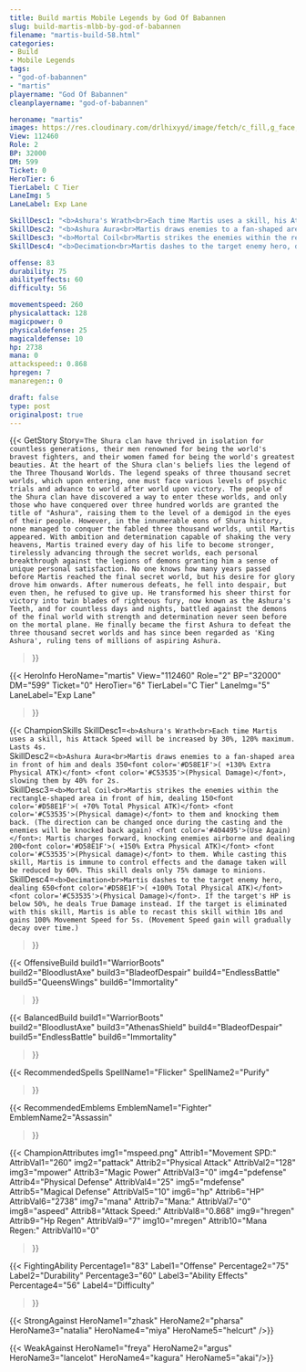 ```yaml
---
title: Build martis Mobile Legends by God Of Babannen
slug: build-martis-mlbb-by-god-of-babannen
filename: "martis-build-58.html"
categories: 
- Build 
- Mobile Legends
tags: 
- "god-of-babannen"
- "martis"
playername: "God Of Babannen"
cleanplayername: "god-of-babannen"

heroname: "martis"
images: https://res.cloudinary.com/drlhixyyd/image/fetch/c_fill,g_face,f_auto/https://cdn2-build.mobagenie.my.id/p/images/banner/full/martis.jpg
View: 112460 
Role: 2 
BP: 32000
DM: 599 
Ticket: 0 
HeroTier: 6 
TierLabel: C Tier 
LaneImg: 5
LaneLabel: Exp Lane 

SkillDesc1: "<b>Ashura's Wrath<br>Each time Martis uses a skill, his Attack Speed will be increased by 30%, 120% maximum. Lasts 4s."   
SkillDesc2: "<b>Ashura Aura<br>Martis draws enemies to a fan-shaped area in front of him and deals 350<font color='#D58E1F'>( +130% Extra Physical ATK)</font> <font color='#C53535'>(Physical Damage)</font>, slowing them by 40% for 2s. "   
SkillDesc3: "<b>Mortal Coil<br>Martis strikes the enemies within the rectangle-shaped area in front of him, dealing 150<font color='#D58E1F'>( +70% Total Physical ATK)</font> <font color='#C53535'>(Physical damage)</font> to them and knocking them back. (The direction can be changed once during the casting and the enemies will be knocked back again) <font color='#404495'>(Use Again)</font>: Martis charges forward, knocking enemies airborne and dealing 200<font color='#D58E1F'>( +150% Extra Physical ATK)</font> <font color='#C53535'>(Physical damage)</font> to them. While casting this skill, Martis is immune to control effects and the damage taken will be reduced by 60%. This skill deals only 75% damage to minions."   
SkillDesc4: "<b>Decimation<br>Martis dashes to the target enemy hero, dealing 650<font color='#D58E1F'>( +100% Total Physical ATK)</font> <font color='#C53535'>(Physical Damage)</font>. If the target's HP is below 50%, he deals True Damage instead. If the target is eliminated with this skill, Martis is able to recast this skill within 10s and gains 100% Movement Speed for 5s. (Movement Speed gain will gradually decay over time.)"  

offense: 83 
durability: 75 
abilityeffects: 60 
difficulty: 56 

movementspeed: 260
physicalattack: 128
magicpower: 0
physicaldefense: 25
magicaldefense: 10
hp: 2738
mana: 0
attackspeed:: 0.868
hpregen: 7
manaregen:: 0

draft: false
type: post
originalpost: true
---
```



{{< GetStory 
Story=` The Shura clan have thrived in isolation for countless generations, their men renowned for being the world's bravest fighters, and their women famed for being the world's greatest beauties. At the heart of the Shura clan's beliefs lies the legend of the Three Thousand Worlds. The legend speaks of three thousand secret worlds, which upon entering, one must face various levels of psychic trials and advance to world after world upon victory. The people of the Shura clan have discovered a way to enter these worlds, and only those who have conquered over three hundred worlds are granted the title of "Ashura", raising them to the level of a demigod in the eyes of their people. However, in the innumerable eons of Shura history, none managed to conquer the fabled three thousand worlds, until Martis appeared. With ambition and determination capable of shaking the very heavens, Martis trained every day of his life to become stronger, tirelessly advancing through the secret worlds, each personal breakthrough against the legions of demons granting him a sense of unique personal satisfaction. No one knows how many years passed before Martis reached the final secret world, but his desire for glory drove him onwards. After numerous defeats, he fell into despair, but even then, he refused to give up. He transformed his sheer thirst for victory into twin blades of righteous fury, now known as the Ashura's Teeth, and for countless days and nights, battled against the demons of the final world with strength and determination never seen before on the mortal plane. He finally became the first Ashura to defeat the three thousand secret worlds and has since been regarded as 'King Ashura', ruling tens of millions of aspiring Ashura. ` 
>}}

{{< HeroInfo 
HeroName="martis" 
View="112460" 
Role="2" 
BP="32000" 
DM="599" 
Ticket="0" 
HeroTier="6" 
TierLabel="C Tier" 
LaneImg="5" 
LaneLabel="Exp Lane" 
>}}
 
{{< ChampionSkills 
SkillDesc1=`<b>Ashura's Wrath<br>Each time Martis uses a skill, his Attack Speed will be increased by 30%, 120% maximum. Lasts 4s.`   
SkillDesc2=`<b>Ashura Aura<br>Martis draws enemies to a fan-shaped area in front of him and deals 350<font color='#D58E1F'>( +130% Extra Physical ATK)</font> <font color='#C53535'>(Physical Damage)</font>, slowing them by 40% for 2s. `   
SkillDesc3=`<b>Mortal Coil<br>Martis strikes the enemies within the rectangle-shaped area in front of him, dealing 150<font color='#D58E1F'>( +70% Total Physical ATK)</font> <font color='#C53535'>(Physical damage)</font> to them and knocking them back. (The direction can be changed once during the casting and the enemies will be knocked back again) <font color='#404495'>(Use Again)</font>: Martis charges forward, knocking enemies airborne and dealing 200<font color='#D58E1F'>( +150% Extra Physical ATK)</font> <font color='#C53535'>(Physical damage)</font> to them. While casting this skill, Martis is immune to control effects and the damage taken will be reduced by 60%. This skill deals only 75% damage to minions.`   
SkillDesc4=`<b>Decimation<br>Martis dashes to the target enemy hero, dealing 650<font color='#D58E1F'>( +100% Total Physical ATK)</font> <font color='#C53535'>(Physical Damage)</font>. If the target's HP is below 50%, he deals True Damage instead. If the target is eliminated with this skill, Martis is able to recast this skill within 10s and gains 100% Movement Speed for 5s. (Movement Speed gain will gradually decay over time.)`   
>}}

{{< OffensiveBuild 
build1="WarriorBoots"  
build2="BloodlustAxe" 
build3="BladeofDespair" 
build4="EndlessBattle" 
build5="QueensWings" 
build6="Immortality" 
>}} 

{{< BalancedBuild 
build1="WarriorBoots"  
build2="BloodlustAxe" 
build3="AthenasShield" 
build4="BladeofDespair" 
build5="EndlessBattle" 
build6="Immortality" 
>}}


{{< RecommendedSpells 
SpellName1="Flicker" 
SpellName2="Purify" 
>}}  

{{< RecommendedEmblems 
EmblemName1="Fighter" 
EmblemName2="Assassin" 
>}}   


{{< ChampionAttributes
img1="mspeed.png" Attrib1="Movement SPD:" AttribVal1="260"
img2="pattack" Attrib2="Physical Attack" AttribVal2="128"
img3="mpower" Attrib3="Magic Power" AttribVal3="0"
img4="pdefense" Attrib4="Physical Defense" AttribVal4="25"
img5="mdefense" Attrib5="Magical Defense" AttribVal5="10"
img6="hp" Attrib6="HP" AttribVal6="2738"
img7="mana" Attrib7="Mana:" AttribVal7="0"
img8="aspeed" Attrib8="Attack Speed:" AttribVal8="0.868"
img9="hregen" Attrib9="Hp Regen" AttribVal9="7"
img10="mregen" Attrib10="Mana Regen:" AttribVal10="0"
>}}


{{< FightingAbility
Percentage1="83" Label1="Offense"
Percentage2="75" Label2="Durability"
Percentage3="60" Label3="Ability Effects"
Percentage4="56" Label4="Difficulty"
 >}}

{{< StrongAgainst 
HeroName1="zhask"
HeroName2="pharsa"
HeroName3="natalia"
HeroName4="miya"
HeroName5="helcurt"
/>}}

{{< WeakAgainst
HeroName1="freya"
HeroName2="argus"
HeroName3="lancelot"
HeroName4="kagura"
HeroName5="akai"/>}}
